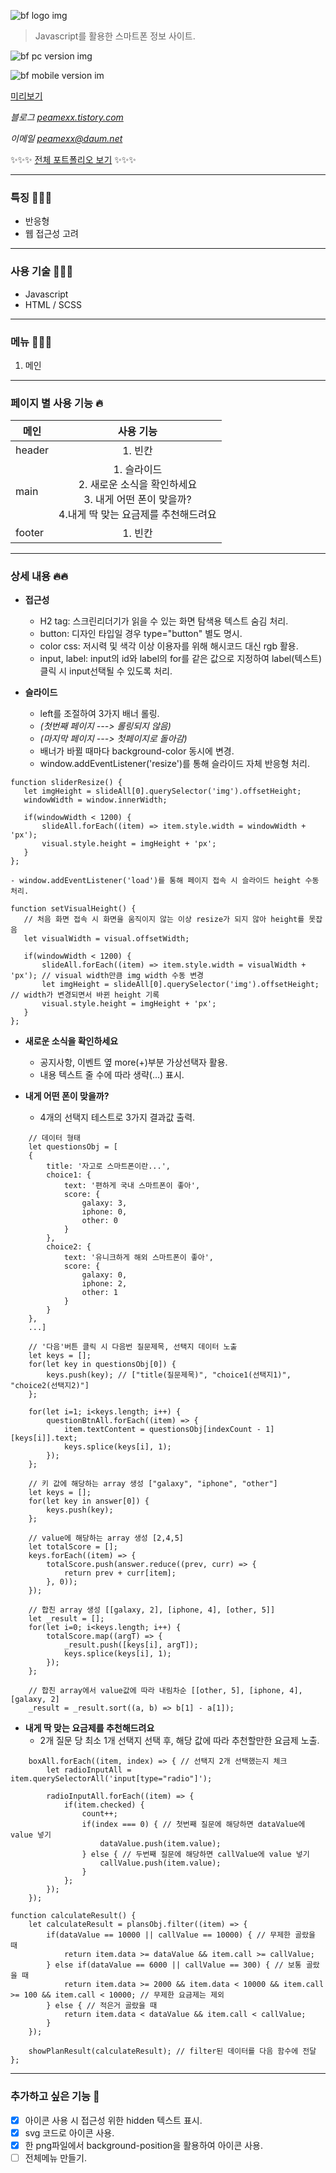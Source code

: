 ![bf logo img](https://user-images.githubusercontent.com/38338103/109740606-e2b79300-7c0e-11eb-9bc1-ff047410d28e.jpg)

> Javascript를 활용한 스마트폰 정보 사이트.
 
 
![bf pc version img](https://user-images.githubusercontent.com/38338103/109740659-f82cbd00-7c0e-11eb-99bc-9786bcafad92.jpg)

![bf mobile version im](https://user-images.githubusercontent.com/38338103/110229922-3ba96300-7f50-11eb-9a98-9c91fb71599b.jpg)


[미리보기](https://peamexx.github.io/bf/)

*블로그 [peamexx.tistory.com](http://peamexx.tistory.com)*

*이메일 peamexx@daum.net*

✨✨✨
[전체 포트폴리오 보기](https://peamexx.github.io/me/)
✨✨✨

___

### 특징 🧚🏻‍♀️
- 반응형
- 웹 접근성 고려
___

### 사용 기술 🤸🤸‍♂️
- Javascript
- HTML / SCSS
___

### 메뉴 👩🏻‍💻
1. 메인

___

### 페이지 별 사용 기능 🔥
| 메인  | 사용 기능 |
| ------------- |:-------------:|
| header      | 1. 빈칸     |
| main      | 1. 슬라이드<br /> 2. 새로운 소식을 확인하세요<br /> 3. 내게 어떤 폰이 맞을까?<br /> 4.내게 딱 맞는 요금제를 추천해드려요     |
| footer      | 1. 빈칸 |

___

### 상세 내용 🔥🔥

- **접근성**
    - H2 tag: 스크린리더기가 읽을 수 있는 화면 탐색용 텍스트 숨김 처리.
    - button: 디자인 타입일 경우 type="button" 별도 명시.
    - color css: 저시력 및 색각 이상 이용자를 위해 해시코드 대신 rgb 활용.
    - input, label: input의 id와 label의 for를 같은 값으로 지정하여 label(텍스트)클릭 시 input선택될 수 있도록 처리.

- **슬라이드**
    - left를 조절하여 3가지 배너 롤링.
    - *(첫번째 페이지 ---> 롤링되지 않음)*
    - *(마지막 페이지 ---> 첫페이지로 돌아감)*
    - 배너가 바뀔 때마다 background-color 동시에 변경.
    - window.addEventListener('resize')를 통해 슬라이드 자체 반응형 처리.
 ```
 function sliderResize() {
    let imgHeight = slideAll[0].querySelector('img').offsetHeight;
    windowWidth = window.innerWidth;

    if(windowWidth < 1200) {
        slideAll.forEach((item) => item.style.width = windowWidth + 'px');
        visual.style.height = imgHeight + 'px';
    }
};
 ```
    - window.addEventListener('load')를 통해 페이지 접속 시 슬라이드 height 수동 처리.
 ```
 function setVisualHeight() {
    // 처음 화면 접속 시 화면을 움직이지 않는 이상 resize가 되지 않아 height를 못잡음
    let visualWidth = visual.offsetWidth;

    if(windowWidth < 1200) {
        slideAll.forEach((item) => item.style.width = visualWidth + 'px'); // visual width만큼 img width 수동 변경
        let imgHeight = slideAll[0].querySelector('img').offsetHeight; // width가 변경되면서 바뀐 height 기록
        visual.style.height = imgHeight + 'px';
    }
};
 ```

- **새로운 소식을 확인하세요** 
    - 공지사항, 이벤트 옆 more(+)부분 가상선택자 활용.
    - 내용 텍스트 줄 수에 따라 생략(...) 표시.

- **내게 어떤 폰이 맞을까?**
    - 4개의 선택지 테스트로 3가지 결과값 출력.
```
    // 데이터 형태
    let questionsObj = [
    {
        title: '자고로 스마트폰이란...',
        choice1: {
            text: '편하게 국내 스마트폰이 좋아',
            score: {
                galaxy: 3,
                iphone: 0,
                other: 0
            }
        },
        choice2: {
            text: '유니크하게 해외 스마트폰이 좋아',
            score: {
                galaxy: 0,
                iphone: 2,
                other: 1
            }
        }
    },
    ...]
```

```
    // '다음'버튼 클릭 시 다음번 질문제목, 선택지 데이터 노출
    let keys = [];
    for(let key in questionsObj[0]) {
        keys.push(key); // ["title(질문제목)", "choice1(선택지1)", "choice2(선택지2)"]
    };

    for(let i=1; i<keys.length; i++) {
        questionBtnAll.forEach((item) => {
            item.textContent = questionsObj[indexCount - 1][keys[i]].text;
            keys.splice(keys[i], 1);
        });
    };
```

```
    // 키 값에 해당하는 array 생성 ["galaxy", "iphone", "other"]
    let keys = []; 
    for(let key in answer[0]) {
        keys.push(key);
    };

    // value에 해당하는 array 생성 [2,4,5]
    let totalScore = [];
    keys.forEach((item) => {
        totalScore.push(answer.reduce((prev, curr) => {
            return prev + curr[item];
        }, 0));
    });

    // 합친 array 생성 [[galaxy, 2], [iphone, 4], [other, 5]]
    let _result = [];
    for(let i=0; i<keys.length; i++) {
        totalScore.map((argT) => {
            _result.push([keys[i], argT]);
            keys.splice(keys[i], 1);
        });
    };

    // 합친 array에서 value값에 따라 내림차순 [[other, 5], [iphone, 4], [galaxy, 2]
    _result = _result.sort((a, b) => b[1] - a[1]);
```                           

- **내게 딱 맞는 요금제를 추천해드려요**
    - 2개 질문 당 최소 1개 선택지 선택 후, 해당 값에 따라 추천할만한 요금제 노출.
```
    boxAll.forEach((item, index) => { // 선택지 2개 선택했는지 체크
        let radioInputAll = item.querySelectorAll('input[type="radio"]');

        radioInputAll.forEach((item) => {
            if(item.checked) {
                count++;
                if(index === 0) { // 첫번째 질문에 해당하면 dataValue에 value 넣기
                    dataValue.push(item.value);
                } else { // 두번째 질문에 해당하면 callValue에 value 넣기
                    callValue.push(item.value);
                }
            };
        });
    });
```

```
function calculateResult() {
    let calculateResult = plansObj.filter((item) => {
        if(dataValue == 10000 || callValue == 10000) { // 무제한 골랐을 때
            return item.data >= dataValue && item.call >= callValue;
        } else if(dataValue == 6000 || callValue == 300) { // 보통 골랐을 때
            return item.data >= 2000 && item.data < 10000 && item.call >= 100 && item.call < 10000; // 무제한 요금제는 제외
        } else { // 적은거 골랐을 때
            return item.data < dataValue && item.call < callValue;
        }
    });

    showPlanResult(calculateResult); // filter된 데이터를 다음 함수에 전달
};

```
___

### 추가하고 싶은 기능 👀
- [X] 아이콘 사용 시 접근성 위한 hidden 텍스트 표시.
- [X] svg 코드로 아이콘 사용.
- [X] 한 png파일에서 background-position을 활용하여 아이콘 사용.
- [ ] 전체메뉴 만들기.
